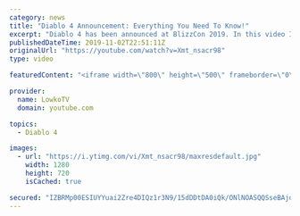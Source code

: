 ```yaml
---
category: news
title: "Diablo 4 Announcement: Everything You Need To Know!"
excerpt: "Diablo 4 has been announced at BlizzCon 2019. In this video I go over everything you need to know about this upcoming Blizzard Entertainment game."
publishedDateTime: 2019-11-02T22:51:11Z
originalUrl: "https://youtube.com/watch?v=Xmt_nsacr98"
type: video

featuredContent: "<iframe width=\"800\" height=\"500\" frameborder=\"0\" src=\"https://www.youtube.com/embed/Xmt_nsacr98\" allow=\"accelerometer; autoplay; encrypted-media; gyroscope; picture-in-picture\" allowfullscreen></iframe>"

provider:
  name: LowkoTV
  domain: youtube.com

topics:
  - Diablo 4

images:
  - url: "https://i.ytimg.com/vi/Xmt_nsacr98/maxresdefault.jpg"
    width: 1280
    height: 720
    isCached: true

secured: "IZBRMp00ESIUYYuai2Zre4DIQz1r3N9/15dDDtDA0iQk/ONlNOASQQSseBAjqj/cH1oU0g6j1Z11zAqkGW1rrLD0a/vYZrZD36aevsHgeQz/+97ZFJQh7f2lPYq6Jjjg33PkATyp432UId+3bQ0+6j+owcjKAb/o7h8RJndxzmPPJGp6QO2PtTUpjJA1oOtaDrFP0Greh7B3BOi7YrNaml31i3aN+sfJ9qAsILJfUMyIXj5ea9G0F/bSW1n+JMUwEPJquKwckgqAPwiqFi8svR2KYqumfqRljFsfvwu5vZT0wGeJEYh/uVVSv3700IusyxzBAW5iaslqS4aiJieDxZF0a2CiCcq0cVDvw4N4OA7oWyB7oVgMD+6bLRqI0AIR0WlHMu1hOIbR003gj8ATIEZlysqxp+UJn3+VC3u972iDbubbg2w3Bn1V+TJsSVtl;JUx1O9DX0w1qZ0Spk6vzow=="
---
```


